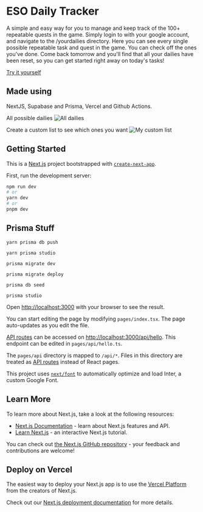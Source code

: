 # ESO Daily Tracker

A simple and easy way for you to manage and keep track of the 100+ repeatable quests in the game. Simply login to with your google account, and navigate to the /yourdailies directory. Here you can see every single possible repeatable task and quest in the game. You can check off the ones you've done. Come back tomorrow and you'll find that all your dailies have been reset, so you can get started right away on today's tasks!

[Try it yourself](https://www.ehansonn.com/)

## Made using

NextJS, Supabase and Prisma, Vercel and Github Actions.

All possible dailies
![All dailies](https://cdn.discordapp.com/attachments/1054239396024549486/1083239740536524900/image.png)

Create a custom list to see which ones you want
![My custom list](https://cdn.discordapp.com/attachments/1054239396024549486/1083239911827718194/image.png)

## Getting Started

This is a [Next.js](https://nextjs.org/) project bootstrapped with [`create-next-app`](https://github.com/vercel/next.js/tree/canary/packages/create-next-app).

First, run the development server:

```bash
npm run dev
# or
yarn dev
# or
pnpm dev
```

## Prisma Stuff

```
yarn prisma db push

yarn prisma studio

prisma migrate dev

prisma migrate deploy

prisma db seed

prisma studio
```

Open [http://localhost:3000](http://localhost:3000) with your browser to see the result.

You can start editing the page by modifying `pages/index.tsx`. The page auto-updates as you edit the file.

[API routes](https://nextjs.org/docs/api-routes/introduction) can be accessed on [http://localhost:3000/api/hello](http://localhost:3000/api/hello). This endpoint can be edited in `pages/api/hello.ts`.

The `pages/api` directory is mapped to `/api/*`. Files in this directory are treated as [API routes](https://nextjs.org/docs/api-routes/introduction) instead of React pages.

This project uses [`next/font`](https://nextjs.org/docs/basic-features/font-optimization) to automatically optimize and load Inter, a custom Google Font.

## Learn More

To learn more about Next.js, take a look at the following resources:

- [Next.js Documentation](https://nextjs.org/docs) - learn about Next.js features and API.
- [Learn Next.js](https://nextjs.org/learn) - an interactive Next.js tutorial.

You can check out [the Next.js GitHub repository](https://github.com/vercel/next.js/) - your feedback and contributions are welcome!

## Deploy on Vercel

The easiest way to deploy your Next.js app is to use the [Vercel Platform](https://vercel.com/new?utm_medium=default-template&filter=next.js&utm_source=create-next-app&utm_campaign=create-next-app-readme) from the creators of Next.js.

Check out our [Next.js deployment documentation](https://nextjs.org/docs/deployment) for more details.
